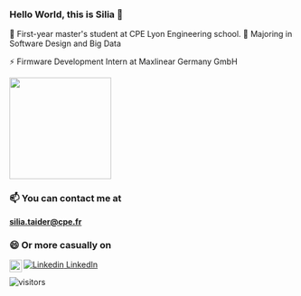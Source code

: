### Hello World, this is Silia 👋

💬 First-year master's student at CPE Lyon Engineering school.
🔭 Majoring in Software Design and Big Data

⚡ Firmware Development Intern at Maxlinear Germany GmbH

  <img height="180em" src="https://github-readme-stats.vercel.app/api?username=siliataider&show_icons=true&hide_border=true&&count_private=true&include_all_commits=true" />

### 📫 You can contact me at 

**silia.taider@cpe.fr**

### 😄 Or more casually on

[![Linkedin](https://i.stack.imgur.com/gVE0j.png) LinkedIn](https://www.linkedin.com/in/silia-taider-021538176/)
&nbsp;
[<img align="left" alt="Instagram" width="22px" src="![icons8-instagram-48](https://user-images.githubusercontent.com/69010419/191536034-bc07fe85-0430-4e9e-ae09-cf0c41b88a89.png)" /> ](https://www.instagram.com/siliataider)


![visitors](https://visitor-badge.glitch.me/badge?page_id=page.id)
